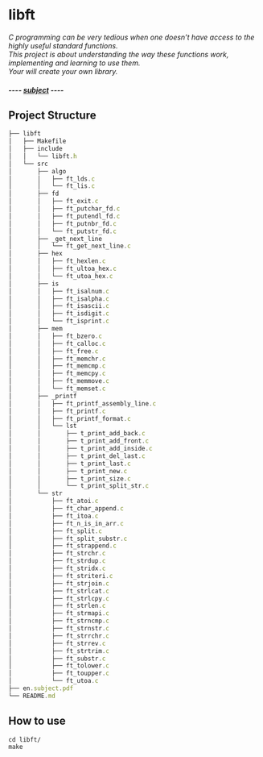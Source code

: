# libft

<i>
	<p>
		C programming can be very tedious when one doesn’t have access to the highly useful standard functions. <br>
		This project is about understanding the way these functions work, implementing and learning to use them. <br> 
		Your will create your own library. <br> 
	</p>
</i>

#### <i> ---- [subject](en.subject.pdf) ----</i>

## Project Structure
``` js
├── libft
│   ├── Makefile
│   ├── include
│   │   └── libft.h
│   └── src
│       ├── algo
│       │   ├── ft_lds.c
│       │   └── ft_lis.c
│       ├── fd
│       │   ├── ft_exit.c
│       │   ├── ft_putchar_fd.c
│       │   ├── ft_putendl_fd.c
│       │   ├── ft_putnbr_fd.c
│       │   └── ft_putstr_fd.c
│       ├── _get_next_line
│       │   └── ft_get_next_line.c
│       ├── hex
│       │   ├── ft_hexlen.c
│       │   ├── ft_ultoa_hex.c
│       │   └── ft_utoa_hex.c
│       ├── is
│       │   ├── ft_isalnum.c
│       │   ├── ft_isalpha.c
│       │   ├── ft_isascii.c
│       │   ├── ft_isdigit.c
│       │   └── ft_isprint.c
│       ├── mem
│       │   ├── ft_bzero.c
│       │   ├── ft_calloc.c
│       │   ├── ft_free.c
│       │   ├── ft_memchr.c
│       │   ├── ft_memcmp.c
│       │   ├── ft_memcpy.c
│       │   ├── ft_memmove.c
│       │   └── ft_memset.c
│       ├── _printf
│       │   ├── ft_printf_assembly_line.c
│       │   ├── ft_printf.c
│       │   ├── ft_printf_format.c
│       │   └── lst
│       │       ├── t_print_add_back.c
│       │       ├── t_print_add_front.c
│       │       ├── t_print_add_inside.c
│       │       ├── t_print_del_last.c
│       │       ├── t_print_last.c
│       │       ├── t_print_new.c
│       │       ├── t_print_size.c
│       │       └── t_print_split_str.c
│       └── str
│           ├── ft_atoi.c
│           ├── ft_char_append.c
│           ├── ft_itoa.c
│           ├── ft_n_is_in_arr.c
│           ├── ft_split.c
│           ├── ft_split_substr.c
│           ├── ft_strappend.c
│           ├── ft_strchr.c
│           ├── ft_strdup.c
│           ├── ft_stridx.c
│           ├── ft_striteri.c
│           ├── ft_strjoin.c
│           ├── ft_strlcat.c
│           ├── ft_strlcpy.c
│           ├── ft_strlen.c
│           ├── ft_strmapi.c
│           ├── ft_strncmp.c
│           ├── ft_strnstr.c
│           ├── ft_strrchr.c
│           ├── ft_strrev.c
│           ├── ft_strtrim.c
│           ├── ft_substr.c
│           ├── ft_tolower.c
│           ├── ft_toupper.c
│           └── ft_utoa.c
├── en.subject.pdf
└── README.md
```

## How to use 
```
cd libft/
make
```
